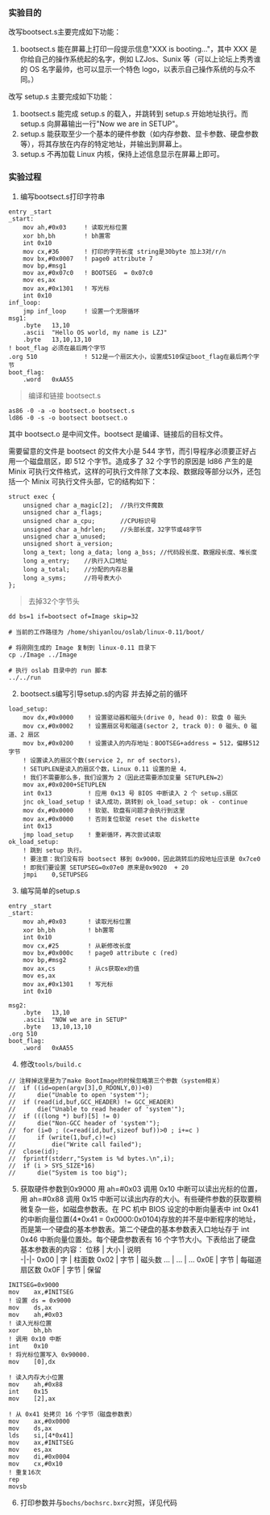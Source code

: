 ### 实验目的

改写bootsect.s主要完成如下功能：

1. bootsect.s 能在屏幕上打印一段提示信息"XXX is booting..."，其中 XXX 是你给自己的操作系统起的名字，例如 LZJos、Sunix 等（可以上论坛上秀秀谁的 OS 名字最帅，也可以显示一个特色 logo，以表示自己操作系统的与众不同。）

改写 setup.s 主要完成如下功能：

1. bootsect.s 能完成 setup.s 的载入，并跳转到 setup.s 开始地址执行。而 setup.s 向屏幕输出一行"Now we are in SETUP"。
2. setup.s 能获取至少一个基本的硬件参数（如内存参数、显卡参数、硬盘参数等），将其存放在内存的特定地址，并输出到屏幕上。
3. setup.s 不再加载 Linux 内核，保持上述信息显示在屏幕上即可。

### 实验过程

1. 编写bootsect.s打印字符串
```text
entry _start
_start:
    mov ah,#0x03     ! 读取光标位置
    xor bh,bh        ! bh置零
    int 0x10
    mov cx,#36       ! 打印的字符长度 string是30byte 加上3对/r/n
    mov bx,#0x0007   ! page0 attribute 7
    mov bp,#msg1
    mov ax,#0x07c0   ! BOOTSEG  = 0x07c0
    mov es,ax
    mov ax,#0x1301   ! 写光标
    int 0x10
inf_loop:
    jmp inf_loop     ! 设置一个无限循环
msg1:
    .byte   13,10
    .ascii  "Hello OS world, my name is LZJ"
    .byte   13,10,13,10
! boot_flag 必须在最后两个字节
.org 510             ! 512是一个扇区大小，设置成510保证boot_flag在最后两个字节
boot_flag:
    .word   0xAA55
```

> 编译和链接 bootsect.s

```shell script
as86 -0 -a -o bootsect.o bootsect.s
ld86 -0 -s -o bootsect bootsect.o
```

其中 bootsect.o 是中间文件。bootsect 是编译、链接后的目标文件。

需要留意的文件是 bootsect 的文件大小是 544 字节，而引导程序必须要正好占用一个磁盘扇区，即 512 个字节。造成多了 32 个字节的原因是 ld86 产生的是 Minix 可执行文件格式，这样的可执行文件除了文本段、数据段等部分以外，还包括一个 Minix 可执行文件头部，它的结构如下：

```
struct exec {
    unsigned char a_magic[2];  //执行文件魔数
    unsigned char a_flags;
    unsigned char a_cpu;       //CPU标识号
    unsigned char a_hdrlen;    //头部长度，32字节或48字节
    unsigned char a_unused;
    unsigned short a_version;
    long a_text; long a_data; long a_bss; //代码段长度、数据段长度、堆长度
    long a_entry;    //执行入口地址
    long a_total;    //分配的内存总量
    long a_syms;     //符号表大小
};
```
> 去掉32个字节头

```shell script
dd bs=1 if=bootsect of=Image skip=32

# 当前的工作路径为 /home/shiyanlou/oslab/linux-0.11/boot/

# 将刚刚生成的 Image 复制到 linux-0.11 目录下
cp ./Image ../Image

# 执行 oslab 目录中的 run 脚本
../../run
```

2. bootsect.s编写引导setup.s的内容 并去掉之前的循环

```text
load_setup:
    mov dx,#0x0000    ! 设置驱动器和磁头(drive 0, head 0): 软盘 0 磁头
    mov cx,#0x0002    ! 设置扇区号和磁道(sector 2, track 0): 0 磁头、0 磁道、2 扇区
    mov bx,#0x0200    ! 设置读入的内存地址：BOOTSEG+address = 512，偏移512字节
    ! 设置读入的扇区个数(service 2, nr of sectors)，
    ! SETUPLEN是读入的扇区个数，Linux 0.11 设置的是 4，
    ! 我们不需要那么多，我们设置为 2（因此还需要添加变量 SETUPLEN=2）
    mov ax,#0x0200+SETUPLEN
    int 0x13          ! 应用 0x13 号 BIOS 中断读入 2 个 setup.s扇区
    jnc ok_load_setup ! 读入成功，跳转到 ok_load_setup: ok - continue
    mov dx,#0x0000    ! 软驱、软盘有问题才会执行到这里
    mov ax,#0x0000    ! 否则复位软驱 reset the diskette
    int 0x13
    jmp load_setup    ! 重新循环，再次尝试读取
ok_load_setup:
    ! 跳到 setup 执行。
    ! 要注意：我们没有将 bootsect 移到 0x9000，因此跳转后的段地址应该是 0x7ce0
    ! 即我们要设置 SETUPSEG=0x07e0 原来是0x9020  + 20
    jmpi    0,SETUPSEG
```

3. 编写简单的setup.s
```text
entry _start
_start:
    mov ah,#0x03      ! 读取光标位置
    xor bh,bh         ! bh置零
    int 0x10
    mov cx,#25        ! 从新修改长度
    mov bx,#0x000c    ! page0 attribute c (red)
    mov bp,#msg2
    mov ax,cs         ! 从cs获取ex的值
    mov es,ax
    mov ax,#0x1301    ! 写光标
    int 0x10

msg2:
    .byte   13,10
    .ascii  "NOW we are in SETUP"
    .byte   13,10,13,10
.org 510
boot_flag:
    .word   0xAA55
```

4. 修改`tools/build.c`

```
// 注释掉这里是为了make BootImage的时候忽略第三个参数（system相关）
//	if ((id=open(argv[3],O_RDONLY,0))<0)
//		die("Unable to open 'system'");
//	if (read(id,buf,GCC_HEADER) != GCC_HEADER)
//		die("Unable to read header of 'system'");
//	if (((long *) buf)[5] != 0)
//		die("Non-GCC header of 'system'");
//	for (i=0 ; (c=read(id,buf,sizeof buf))>0 ; i+=c )
//		if (write(1,buf,c)!=c)
//			die("Write call failed");
//	close(id);
//	fprintf(stderr,"System is %d bytes.\n",i);
//	if (i > SYS_SIZE*16)
//		die("System is too big");
```

5. 获取硬件参数到0x9000
用 ah=#0x03 调用 0x10 中断可以读出光标的位置，用 ah=#0x88 调用 0x15 中断可以读出内存的大小。有些硬件参数的获取要稍微复杂一些，如磁盘参数表。在 PC 机中 BIOS 设定的中断向量表中 int 0x41 的中断向量位置(4*0x41 = 0x0000:0x0104)存放的并不是中断程序的地址，而是第一个硬盘的基本参数表。第二个硬盘的基本参数表入口地址存于 int 0x46 中断向量位置处。每个硬盘参数表有 16 个字节大小。下表给出了硬盘基本参数表的内容：
 位移 | 大小 | 说明  
 -|-|-
 0x00 | 字 | 柱面数 
0x02 | 字节 | 磁头数
... | ... | ...
0x0E | 字节 | 每磁道扇区数
0x0F | 字节 | 保留
```text
INITSEG=0x9000
mov    ax,#INITSEG
! 设置 ds = 0x9000
mov    ds,ax
mov    ah,#0x03
! 读入光标位置
xor    bh,bh
! 调用 0x10 中断
int    0x10
! 将光标位置写入 0x90000.
mov    [0],dx

! 读入内存大小位置
mov    ah,#0x88
int    0x15
mov    [2],ax

! 从 0x41 处拷贝 16 个字节（磁盘参数表）
mov    ax,#0x0000
mov    ds,ax
lds    si,[4*0x41]
mov    ax,#INITSEG
mov    es,ax
mov    di,#0x0004
mov    cx,#0x10
! 重复16次
rep
movsb
```

6. 打印参数并与`bochs/bochsrc.bxrc`对照，详见代码
